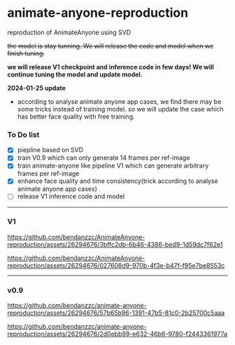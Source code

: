 # animate-anyone-reproduction
reproduction of AnimateAnyone using SVD

~~the model is stay tunning. We will release the code and model when we finish tuning.~~

**we will release V1 checkpoint and inference code in few days! We will continue tuning the model and update model.**

**2024-01-25 update**

- according to analyse animate anyone app cases, we find there may be some tricks instead of training model. so we will update the case which has better face quality with free training. 


### To Do list
- [x] piepline based on SVD
- [x] train V0.9 which can only generate 14 frames per ref-image
- [x] train animate-anyone like pipeline V1 which can generate arbitrary frames per ref-image
- [x] enhance face quality and time consistency(trick according to analyse animate anyone app cases)
- [ ] release V1 inference code and model
 ---
### V1
https://github.com/bendanzzc/AnimateAnyone-reproduction/assets/26294676/3bffc2db-6b46-4386-bed9-1d59dc7f62e1

https://github.com/bendanzzc/AnimateAnyone-reproduction/assets/26294676/027608d9-970b-4f3e-b47f-f95e7be8553c

---
### v0.9
https://github.com/bendanzzc/animate-anyone-reproduction/assets/26294676/57b65b96-1391-47b5-81c0-2b25700c5aaa

https://github.com/bendanzzc/animate-anyone-reproduction/assets/26294676/2d0ebb99-e632-46b6-9780-f2443361977a


